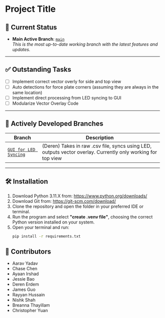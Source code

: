 # Project Title

## 🔄 Current Status

- **Main Active Branch**: [`main`](https://github.com/Westview-USC-Biomechanics-Collaboration/Prepare2Play-Learning-Experience/tree/chase-GUI)  
  _This is the most up-to-date working branch with the latest features and updates._

---

## ✅ Outstanding Tasks

- [ ] Implement correct vector overly for side and top view
- [ ] Auto detections for force plate corners (assuming they are always in the same location)
- [ ] Implement direct processing from LED syncing to GUI
- [ ] Modularize Vector Overlay Code

---

## 🧪 Actively Developed Branches

| Branch | Description |
|--------|-------------|
| [`GUI for LED Syncing`](https://github.com/your-org/your-repo/tree/dev](https://github.com/Westview-USC-Biomechanics-Collaboration/Prepare2Play-Learning-Experience/tree/testingLED)) | (Deren) Takes in raw .csv file, syncs using LED, outputs vector overlay. Currently only working for top view   |

---

## 🛠️ Installation

1. Download Python 3.11.X from: https://www.python.org/downloads/  
2. Download Git from: https://git-scm.com/download/  
3. Clone the repository and open the folder in your preferred IDE or terminal.
4. Run the program and select **"create .venv file"**, choosing the correct Python version installed on your system.
5. Open your terminal and run:
   ```bash
   pip install -r requirements.txt


## 👥 Contributors

- Aarav Yadav  
- Chase Chen  
- Ayaan Irshad  
- Jessie Bao  
- Deren Erdem  
- James Guo  
- Rayyan Hussain  
- Nishk Shah  
- Breanna Thayillam  
- Christopher Yuan
